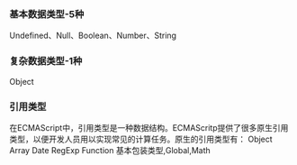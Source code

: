 ﻿### 基本数据类型-5种
Undefined、Null、Boolean、Number、String

### 复杂数据类型-1种
Object

### 引用类型

在ECMAScript中，引用类型是一种数据结构。ECMAScritp提供了很多原生引用类型，以便开发人员用以实现常见的计算任务。原生的引用类型有：
Object Array Date RegExp Function 基本包装类型,Global,Math